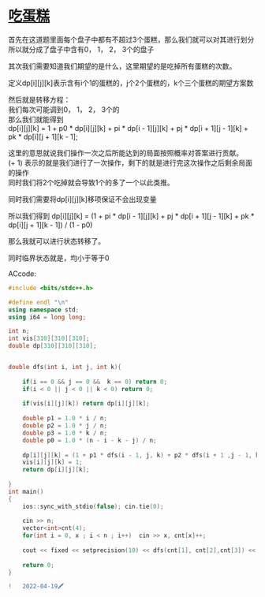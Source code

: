 #   [吃蛋糕](http://oj.daimayuan.top/course/10/problem/675)


   首先在这道题里面每个盘子中都有不超过3个蛋糕，那么我们就可以对其进行划分  
   所以就分成了盘子中含有0， 1， 2， 3个的盘子  
   
   其次我们需要知道我们期望的是什么，这里期望的是吃掉所有蛋糕的次数。  
   
   定义dp[i][j][k]表示含有i个1的蛋糕的，j个2个蛋糕的，k个三个蛋糕的期望方案数  
   
   然后就是转移方程：  
   我们每次可能调到0， 1， 2， 3个的  
   那么我们就能得到  
   dp[i][j][k] = 1 + p0 * dp[i][j][k] + pi * dp[i - 1][j][k] + pj * dp[i + 1][j - 1][k] + pk * dp[i][j + 1][k - 1];
   
   这里的意思就说我们操作一次之后所能达到的局面按照概率对答案进行贡献。  
   (+ 1) 表示的就是我们进行了一次操作，剩下的就是进行完这次操作之后剩余局面的操作   
   同时我们将2个吃掉就会导致1个的多了一个以此类推。  
    
   同时我们需要将dp[i][j][k]移项保证不会出现变量  
   
   所以我们得到 dp[i][j][k] = (1 + pi * dp[i - 1][j][k] + pj * dp[i + 1][j - 1][k] + pk * dp[i][j + 1][k - 1]) / (1 - p0)  
    
   那么我就可以进行状态转移了。  
   
   同时临界状态就是，均小于等于0  
   
   
ACcode:

```C++
#include <bits/stdc++.h>

#define endl "\n"
using namespace std;
using i64 = long long;

int n;
int vis[310][310][310];
double dp[310][310][310];


double dfs(int i, int j, int k){
	
	if(i == 0 && j == 0 &&  k == 0) return 0;
	if(i < 0 || j < 0 || k < 0) return 0;
	
	if(vis[i][j][k]) return dp[i][j][k];
	
	double p1 = 1.0 * i / n;
	double p2 = 1.0 * j / n;
	double p3 = 1.0 * k / n;
	double p0 = 1.0 * (n - i - k - j) / n;
	
	dp[i][j][k] = (1 + p1 * dfs(i - 1, j, k) + p2 * dfs(i + 1 ,j - 1, k) + p3 * dfs(i, j + 1, k - 1)) / (1 - p0);
	vis[i][j][k] = 1;
	return dp[i][j][k];
	
}
int main()
{
	ios::sync_with_stdio(false); cin.tie(0);
	
	cin >> n;
	vector<int>cnt(4);
	for(int i = 0, x ; i < n ; i++)  cin >> x, cnt[x]++;
	
	cout << fixed << setprecision(10) << dfs(cnt[1], cnt[2],cnt[3]) << endl;
	
	return 0;
}
```
```diff
!   2022-04-19🖍️
```
